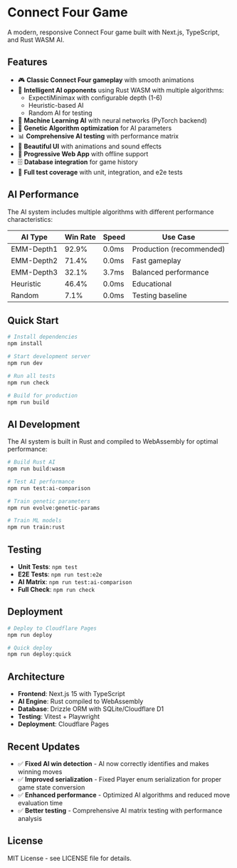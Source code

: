 # Connect Four Game

A modern, responsive Connect Four game built with Next.js, TypeScript, and Rust WASM AI.

## Features

- 🎮 **Classic Connect Four gameplay** with smooth animations
- 🤖 **Intelligent AI opponents** using Rust WASM with multiple algorithms:
  - ExpectiMinimax with configurable depth (1-6)
  - Heuristic-based AI
  - Random AI for testing
- 🧠 **Machine Learning AI** with neural networks (PyTorch backend)
- 🎯 **Genetic Algorithm optimization** for AI parameters
- 📊 **Comprehensive AI testing** with performance matrix
- 🎨 **Beautiful UI** with animations and sound effects
- 📱 **Progressive Web App** with offline support
- 🗄️ **Database integration** for game history
- 🧪 **Full test coverage** with unit, integration, and e2e tests

## AI Performance

The AI system includes multiple algorithms with different performance characteristics:

| AI Type    | Win Rate | Speed | Use Case                 |
| ---------- | -------- | ----- | ------------------------ |
| EMM-Depth1 | 92.9%    | 0.0ms | Production (recommended) |
| EMM-Depth2 | 71.4%    | 0.0ms | Fast gameplay            |
| EMM-Depth3 | 32.1%    | 3.7ms | Balanced performance     |
| Heuristic  | 46.4%    | 0.0ms | Educational              |
| Random     | 7.1%     | 0.0ms | Testing baseline         |

## Quick Start

```bash
# Install dependencies
npm install

# Start development server
npm run dev

# Run all tests
npm run check

# Build for production
npm run build
```

## AI Development

The AI system is built in Rust and compiled to WebAssembly for optimal performance:

```bash
# Build Rust AI
npm run build:wasm

# Test AI performance
npm run test:ai-comparison

# Train genetic parameters
npm run evolve:genetic-params

# Train ML models
npm run train:rust
```

## Testing

- **Unit Tests**: `npm test`
- **E2E Tests**: `npm run test:e2e`
- **AI Matrix**: `npm run test:ai-comparison`
- **Full Check**: `npm run check`

## Deployment

```bash
# Deploy to Cloudflare Pages
npm run deploy

# Quick deploy
npm run deploy:quick
```

## Architecture

- **Frontend**: Next.js 15 with TypeScript
- **AI Engine**: Rust compiled to WebAssembly
- **Database**: Drizzle ORM with SQLite/Cloudflare D1
- **Testing**: Vitest + Playwright
- **Deployment**: Cloudflare Pages

## Recent Updates

- ✅ **Fixed AI win detection** - AI now correctly identifies and makes winning moves
- ✅ **Improved serialization** - Fixed Player enum serialization for proper game state conversion
- ✅ **Enhanced performance** - Optimized AI algorithms and reduced move evaluation time
- ✅ **Better testing** - Comprehensive AI matrix testing with performance analysis

## License

MIT License - see LICENSE file for details.
